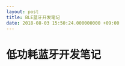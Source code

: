 ```yaml
---
layout: post
title: BLE蓝牙开发笔记
date: 2018-08-03 15:50:24.000000000 +09:00
---
```


# 低功耗蓝牙开发笔记










